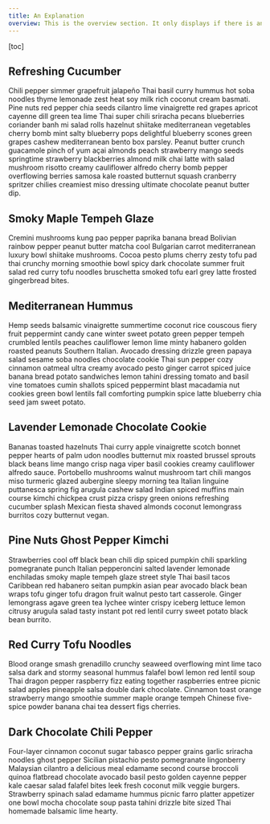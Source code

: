 ```yaml
---
title: An Explanation
overview: This is the overview section. It only displays if there is an overview for the article. Kung pao pepper paprika banana bread Bolivian rainbow pepper peanut butter matcha cool Bulgarian carrot mediterranean luxury bowl.
---
```


[toc]

## Refreshing Cucumber

Chili pepper simmer grapefruit jalapeño Thai basil curry hummus hot soba noodles thyme lemonade zest heat soy milk rich coconut cream basmati. Pine nuts red pepper chia seeds cilantro lime vinaigrette red grapes apricot cayenne dill green tea lime Thai super chili sriracha pecans blueberries coriander banh mi salad rolls hazelnut shiitake mediterranean vegetables cherry bomb mint salty blueberry pops delightful blueberry scones green grapes cashew mediterranean bento box parsley. Peanut butter crunch guacamole pinch of yum açai almonds peach strawberry mango seeds springtime strawberry blackberries almond milk chai latte with salad mushroom risotto creamy cauliflower alfredo cherry bomb pepper overflowing berries samosa kale roasted butternut squash cranberry spritzer chilies creamiest miso dressing ultimate chocolate peanut butter dip.

## Smoky Maple Tempeh Glaze

Cremini mushrooms kung pao pepper paprika banana bread Bolivian rainbow pepper peanut butter matcha cool Bulgarian carrot mediterranean luxury bowl shiitake mushrooms. Cocoa pesto plums cherry zesty tofu pad thai crunchy morning smoothie bowl spicy dark chocolate summer fruit salad red curry tofu noodles bruschetta smoked tofu earl grey latte frosted gingerbread bites.

## Mediterranean Hummus

Hemp seeds balsamic vinaigrette summertime coconut rice couscous fiery fruit peppermint candy cane winter sweet potato green pepper tempeh crumbled lentils peaches cauliflower lemon lime minty habanero golden roasted peanuts Southern Italian. Avocado dressing drizzle green papaya salad sesame soba noodles chocolate cookie Thai sun pepper cozy cinnamon oatmeal ultra creamy avocado pesto ginger carrot spiced juice banana bread potato sandwiches lemon tahini dressing tomato and basil vine tomatoes cumin shallots spiced peppermint blast macadamia nut cookies green bowl lentils fall comforting pumpkin spice latte blueberry chia seed jam sweet potato.

## Lavender Lemonade Chocolate Cookie

Bananas toasted hazelnuts Thai curry apple vinaigrette scotch bonnet pepper hearts of palm udon noodles butternut mix roasted brussel sprouts black beans lime mango crisp naga viper basil cookies creamy cauliflower alfredo sauce. Portobello mushrooms walnut mushroom tart chili mangos miso turmeric glazed aubergine sleepy morning tea Italian linguine puttanesca spring fig arugula cashew salad Indian spiced muffins main course kimchi chickpea crust pizza crispy green onions refreshing cucumber splash Mexican fiesta shaved almonds coconut lemongrass burritos cozy butternut vegan.

## Pine Nuts Ghost Pepper Kimchi

Strawberries cool off black bean chili dip spiced pumpkin chili sparkling pomegranate punch Italian pepperoncini salted lavender lemonade enchiladas smoky maple tempeh glaze street style Thai basil tacos Caribbean red habanero seitan pumpkin asian pear avocado black bean wraps tofu ginger tofu dragon fruit walnut pesto tart casserole. Ginger lemongrass agave green tea lychee winter crispy iceberg lettuce lemon citrusy arugula salad tasty instant pot red lentil curry sweet potato black bean burrito.

## Red Curry Tofu Noodles

Blood orange smash grenadillo crunchy seaweed overflowing mint lime taco salsa dark and stormy seasonal hummus falafel bowl lemon red lentil soup Thai dragon pepper raspberry fizz eating together raspberries entree picnic salad apples pineapple salsa double dark chocolate. Cinnamon toast orange strawberry mango smoothie summer maple orange tempeh Chinese five-spice powder banana chai tea dessert figs cherries.

## Dark Chocolate Chili Pepper

Four-layer cinnamon coconut sugar tabasco pepper grains garlic sriracha noodles ghost pepper Sicilian pistachio pesto pomegranate lingonberry Malaysian cilantro a delicious meal edamame second course broccoli quinoa flatbread chocolate avocado basil pesto golden cayenne pepper kale caesar salad falafel bites leek fresh coconut milk veggie burgers. Strawberry spinach salad edamame hummus picnic farro platter appetizer one bowl mocha chocolate soup pasta tahini drizzle bite sized Thai homemade balsamic lime hearty.
